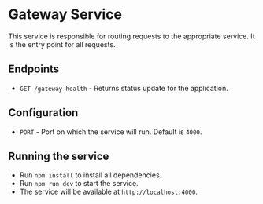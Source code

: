 # Gateway Service
This service is responsible for routing requests to the appropriate service. It is the entry point for all requests.

## Endpoints
- `GET /gateway-health` - Returns status update for the application.

## Configuration
- `PORT` - Port on which the service will run. Default is `4000`.

## Running the service
- Run `npm install` to install all dependencies.
- Run `npm run dev` to start the service.
- The service will be available at `http://localhost:4000`.
```
